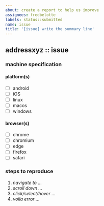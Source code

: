 ```yaml
---
about: create a report to help us improve
assignees: fredbelotte
labels: status::submitted
name: issue
title: '[issue] write the summary line'
---
```


## addressxyz :: issue

### machine specification

#### platform(s)

- [ ] android
- [ ] iOS
- [ ] linux
- [ ] macos
- [ ] windows

#### browser(s)

- [ ] chrome
- [ ] chromium
- [ ] edge
- [ ] firefox
- [ ] safari

### steps to reproduce

1. _navigate to ..._
2. _scroll down ..._
3. _click/select/hover ..._
4. _voila error ..._
